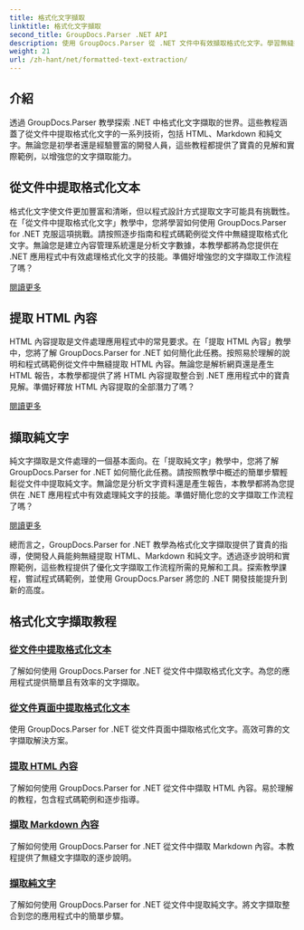 ```yaml
---
title: 格式化文字擷取
linktitle: 格式化文字擷取
second_title: GroupDocs.Parser .NET API
description: 使用 GroupDocs.Parser 從 .NET 文件中有效擷取格式化文字。學習無縫擷取 HTML、Markdown 和純文字。
weight: 21
url: /zh-hant/net/formatted-text-extraction/
---
```


## 介紹

透過 GroupDocs.Parser 教學探索 .NET 中格式化文字擷取的世界。這些教程涵蓋了從文件中提取格式化文字的一系列技術，包括 HTML、Markdown 和純文字。無論您是初學者還是經驗豐富的開發人員，這些教程都提供了寶貴的見解和實際範例，以增強您的文字擷取能力。

## 從文件中提取格式化文本

格式化文字使文件更加豐富和清晰，但以程式設計方式提取文字可能具有挑戰性。在「從文件中提取格式化文字」教學中，您將學習如何使用 GroupDocs.Parser for .NET 克服這項挑戰。請按照逐步指南和程式碼範例從文件中無縫提取格式化文字。無論您是建立內容管理系統還是分析文字數據，本教學都將為您提供在 .NET 應用程式中有效處理格式化文字的技能。準備好增強您的文字擷取工作流程了嗎？

[閱讀更多](./extract-formatted-text-from-document/)

## 提取 HTML 內容

HTML 內容提取是文件處理應用程式中的常見要求。在「提取 HTML 內容」教學中，您將了解 GroupDocs.Parser for .NET 如何簡化此任務。按照易於理解的說明和程式碼範例從文件中無縫提取 HTML 內容。無論您是解析網頁還是產生 HTML 報告，本教學都提供了將 HTML 內容提取整合到 .NET 應用程式中的寶貴見解。準備好釋放 HTML 內容提取的全部潛力了嗎？

[閱讀更多](./extract-html-content/)

## 擷取純文字

純文字擷取是文件處理的一個基本面向。在「提取純文字」教學中，您將了解 GroupDocs.Parser for .NET 如何簡化此任務。請按照教學中概述的簡單步驟輕鬆從文件中提取純文字。無論您是分析文字資料還是產生報告，本教學都將為您提供在 .NET 應用程式中有效處理純文字的技能。準備好簡化您的文字擷取工作流程了嗎？

[閱讀更多](./extract-plain-text/)

總而言之，GroupDocs.Parser for .NET 教學為格式化文字擷取提供了寶貴的指導，使開發人員能夠無縫提取 HTML、Markdown 和純文字。透過逐步說明和實際範例，這些教程提供了優化文字擷取工作流程所需的見解和工具。探索教學課程，嘗試程式碼範例，並使用 GroupDocs.Parser 將您的 .NET 開發技能提升到新的高度。
## 格式化文字擷取教程
### [從文件中提取格式化文本](./extract-formatted-text-from-document/)
了解如何使用 GroupDocs.Parser for .NET 從文件中擷取格式化文字。為您的應用程式提供簡單且有效率的文字擷取。
### [從文件頁面中提取格式化文本](./extract-formatted-text-from-document-page/)
使用 GroupDocs.Parser for .NET 從文件頁面中擷取格式化文字。高效可靠的文字擷取解決方案。
### [提取 HTML 內容](./extract-html-content/)
了解如何使用 GroupDocs.Parser for .NET 從文件中擷取 HTML 內容。易於理解的教程，包含程式碼範例和逐步指導。
### [擷取 Markdown 內容](./extract-markdown-content/)
了解如何使用 GroupDocs.Parser for .NET 從文件中擷取 Markdown 內容。本教程提供了無縫文字擷取的逐步說明。
### [擷取純文字](./extract-plain-text/)
了解如何使用 GroupDocs.Parser for .NET 從文件中提取純文字。將文字擷取整合到您的應用程式中的簡單步驟。